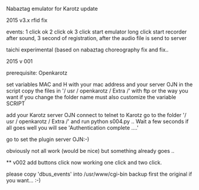 Nabaztag emulator for Karotz
update

2015 v3.x
rfid fix

events: 
1 click ok
2 click ok
3 click start emulator
long click start recorder after sound, 3 second of registration, after the audio file is send to server

taichi experimental (based on nabaztag choreography
fix and fix..

2015 v 001

prerequisite: Openkarotz

set variables MAC and H with your mac address and your server OJN
in the script
copy the files in '/ usr / openkarotz / Extra /' with ftp or the way you want
if you change the folder name must also customize the variable SCRIPT

add your Karotz server OJN
connect to telnet to Karotz
go to the folder '/ usr / openkarotz / Extra /'
and run python s004.py
.. Wait a few seconds
if all goes well you will see 'Authentication complete ....'

go to set the plugin server OJN:-)

obviously not all work (would be nice) but something already goes ..


** v002 add buttons click
now working one click and two click.

please copy 'dbus_events' into /usr/www/cgi-bin 
backup first the original if you want...  :-)